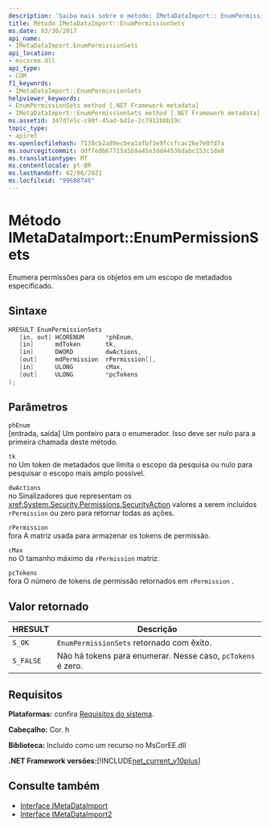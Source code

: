 ```yaml
---
description: 'Saiba mais sobre o método: IMetaDataImport:: EnumPermissionSets'
title: Método IMetaDataImport::EnumPermissionSets
ms.date: 03/30/2017
api_name:
- IMetaDataImport.EnumPermissionSets
api_location:
- mscoree.dll
api_type:
- COM
f1_keywords:
- IMetaDataImport::EnumPermissionSets
helpviewer_keywords:
- EnumPermissionSets method [.NET Framework metadata]
- IMetaDataImport::EnumPermissionSets method [.NET Framework metadata]
ms.assetid: 347d7e5c-c90f-45ad-bd1e-2c7912b0b19c
topic_type:
- apiref
ms.openlocfilehash: 7138cb2a89ecbea1afbf3e9fccfcac26e7e0fd7a
ms.sourcegitcommit: ddf7edb67715a5b9a45e3dd44536dabc153c1de0
ms.translationtype: MT
ms.contentlocale: pt-BR
ms.lasthandoff: 02/06/2021
ms.locfileid: "99688748"
---
```

# <a name="imetadataimportenumpermissionsets-method"></a>Método IMetaDataImport::EnumPermissionSets

Enumera permissões para os objetos em um escopo de metadados especificado.  
  
## <a name="syntax"></a>Sintaxe  
  
```cpp  
HRESULT EnumPermissionSets  
   [in, out] HCORENUM      *phEnum,
   [in]      mdToken       tk,
   [in]      DWORD         dwActions,  
   [out]     mdPermission  rPermission[],  
   [in]      ULONG         cMax,  
   [out]     ULONG         *pcTokens  
);  
```  
  
## <a name="parameters"></a>Parâmetros  

 `phEnum`  
 [entrada, saída] Um ponteiro para o enumerador. Isso deve ser nulo para a primeira chamada deste método.  
  
 `tk`  
 no Um token de metadados que limita o escopo da pesquisa ou nulo para pesquisar o escopo mais amplo possível.  
  
 `dwActions`  
 no Sinalizadores que representam os <xref:System.Security.Permissions.SecurityAction> valores a serem incluídos `rPermission` ou zero para retornar todas as ações.  
  
 `rPermission`  
 fora A matriz usada para armazenar os tokens de permissão.  
  
 `cMax`  
 no O tamanho máximo da `rPermission` matriz.  
  
 `pcTokens`  
 fora O número de tokens de permissão retornados em `rPermission` .  
  
## <a name="return-value"></a>Valor retornado  
  
|HRESULT|Descrição|  
|-------------|-----------------|  
|`S_OK`|`EnumPermissionSets` retornado com êxito.|  
|`S_FALSE`|Não há tokens para enumerar. Nesse caso, `pcTokens` é zero.|  
  
## <a name="requirements"></a>Requisitos  

 **Plataformas:** confira [Requisitos do sistema](../../get-started/system-requirements.md).  
  
 **Cabeçalho:** Cor. h  
  
 **Biblioteca:** Incluído como um recurso no MsCorEE.dll  
  
 **.NET Framework versões:**[!INCLUDE[net_current_v10plus](../../../../includes/net-current-v10plus-md.md)]  
  
## <a name="see-also"></a>Consulte também

- [Interface IMetaDataImport](imetadataimport-interface.md)
- [Interface IMetaDataImport2](imetadataimport2-interface.md)
